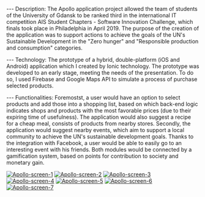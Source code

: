 --- Description:
The Apollo application project allowed the team of students of the University of Gdansk to be ranked third in the international IT competition AIS Student Chapters - Software Innovation Challenge,
which finals took place in Philadelphia in April 2019. The purpose of the creation of the application was to support actions to achieve the goals of the UN's Sustainable Development in the "Zero hunger" and "Responsible production and consumption" categories.

--- Technology:
The prototype of a hybrid, double-platform (iOS and Android) application which I created by Ionic technology. The prototype was developed to an early stage, meeting the needs of the presentation. To do so, I used Firebase and Google Maps API to simulate a process of purchase selected products.

--- Functionalities:
Foremostst, a user would have an option to select products and add those into a shopping list, based on which back-end logic indicates shops and products with the most favorable prices (due to their expiring time of usefulness). The application would also suggest a recipe for a cheap meal, consists of products from nearby stores.
Secondly, the application would suggest nearby events, which aim to support a local community to achieve the UN's sustainable development goals. Thanks to the integration with Facebook, a user would be able to easily go to an interesting event with his friends.
Both modules would be connected by a gamification system, based on points for contribution to society and monetary gain.

<a href="https://ibb.co/5TcbwBg"><img src="https://i.ibb.co/5TcbwBg/Apollo-screen-1.jpg" alt="Apollo-screen-1" border="0"></a> <a href="https://ibb.co/FBdQsB7"><img src="https://i.ibb.co/FBdQsB7/Apollo-screen-2.jpg" alt="Apollo-screen-2" border="0"></a> <a href="https://ibb.co/GQpMkLz"><img src="https://i.ibb.co/GQpMkLz/Apollo-screen-3.jpg" alt="Apollo-screen-3" border="0"></a> <a href="https://ibb.co/2Y39W6j"><img src="https://i.ibb.co/2Y39W6j/Apollo-screen-4.jpg" alt="Apollo-screen-4" border="0"></a> <a href="https://ibb.co/cXR25nh"><img src="https://i.ibb.co/cXR25nh/Apollo-screen-5.jpg" alt="Apollo-screen-5" border="0"></a> <a href="https://ibb.co/h15v7g3"><img src="https://i.ibb.co/h15v7g3/Apollo-screen-6.jpg" alt="Apollo-screen-6" border="0"></a> <a href="https://ibb.co/XXMWnwz"><img src="https://i.ibb.co/XXMWnwz/Apollo-screen-7.jpg" alt="Apollo-screen-7" border="0"></a>
